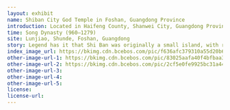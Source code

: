 ```yaml
---
layout: exhibit
name: Shiban City God Temple in Foshan, Guangdong Province
introduction: Located in Haifeng County, Shanwei City, Guangdong Province, it was built during the Hongwu period of the Ming Dynasty. The present site is located at the Zhongshan Road entrance of Haifeng County, Shanwei City, which was damaged during the Cultural Revolution. It is said that the temple was built in the counties to commemorate an upright and loyal protector of the city who served as a county in the Central Plains in ancient times.
time: Song Dynasty (960—1279)
site: Lunjiao, Shunde, Foshan, Guangdong
story: Legend has it that Shi Ban was originally a small island, with rivers and gorges running through it, and traffic was mainly transported by small boats. One year, Shi Ban of the plague, the villagers from Jizhou invited the city god, a few big men carrying the city god village parade, praying to the city god for Shi version of the villagers to avoid evil and drive away ghosts, to eliminate the epidemic. A few big men carrying tired, when put down the City God village side to cool off, the City God does not want to get up, intended to settle in this. So, Shi Ban of the villagers to raise funds to build a city god temple, dedicated to the city god, and the annual lunar calendar April 13 as the city god birthday. It is said that at that time, someone in order to benefit from the grace of the City God to all people, so engraved two large seal, a jade seal, a bronze seal, people have their clothes to the temple to cover the seal, in order to pray for peace and goodwill.
index_image_url: https://bkimg.cdn.bcebos.com/pic/f636afc379310a55d20b64babd4543a982261054?x-bce-process=image/resize,m_lfit,w_235,h_235,limit_1/format,f_auto
other-image-url-1: https://bkimg.cdn.bcebos.com/pic/83025aafa40f4bfbaa340ab6034f78f0f636186f?x-bce-process=image/resize,m_lfit,w_440,limit_1/format,f_auto
other-image-url-2: https://bkimg.cdn.bcebos.com/pic/2cf5e0fe9925bc31a442967a5edf8db1cb137031?x-bce-process=image/resize,m_lfit,w_440,limit_1/format,f_auto
other-image-url-3: 
other-image-url-4: 
other-image-url-5: 
license:
license-url:
---
```

